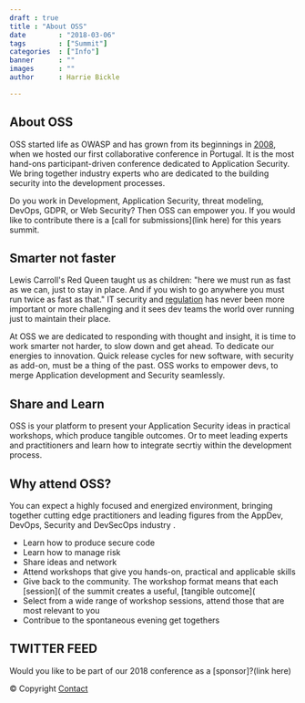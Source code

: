 ```yaml
---
draft : true
title : "About OSS"
date        : "2018-03-06"
tags        : ["Summit"]
categories  : ["Info"]
banner      : ""
images      : ""
author      : Harrie Bickle

---
```


## About OSS

OSS started life as OWASP and has grown from its beginnings in [2008](https://www.owasp.org/index.php/OWASP_EU_Summit_2008), when we hosted our first collaborative conference in Portugal. It is the most hand-ons participant-driven conference dedicated to Application Security. We bring together industry experts who are dedicated to the building security into the development processes. 

Do you work in Development, Application Security, threat modeling, DevOps, GDPR, or Web Security? Then OSS can empower you. If you would like to contribute there is a [call for submissions](link here) for this years summit.


## Smarter not faster
Lewis Carroll's Red Queen taught us as children: "here we must run as fast as we can, just to stay in place. And if you wish to go anywhere you must run twice as fast as that." IT security and [regulation]( <!--GDPR link??---> ) has never been more important or more challenging and it sees dev teams the world over running just to maintain their place. 

At OSS we are dedicated to responding with thought and insight, it is time to work smarter not harder, to slow down and get ahead. To dedicate our energies to innovation. Quick release cycles for new software, with security as add-on, must be a thing of the past. OSS works to empower devs, <!-- focus term here AppSec?---> to merge Application development and Security seamlessly. 


## Share and Learn
OSS is your platform to present your Application Security ideas in practical workshops, which produce tangible outcomes. Or to meet  leading experts and practitioners and learn how to integrate secrtiy within the development process.

## Why attend OSS?
You can expect a highly focused and energized environment, bringing together cutting edge practitioners and leading figures from the AppDev, DevOps, Security and DevSecOps industry <!-- key terms? --->.

- Learn how to produce secure code
- Learn how to manage risk
- Share ideas and network
- Attend workshops that give you hands-on, practical and applicable skills
- Give back to the community. The workshop format means that each [session]( <!-- link to sessions ---> of the summit creates a useful, [tangible outcome]( <!-- link to description of outcomes possible --->
- Select from a wide range of workshop sessions, attend those that are most relevant to you
- Contribue to the spontaneous evening get togethers


## TWITTER FEED <!-- ??? --->

Would you like to be part of our 2018 conference as a [sponsor]?(link here)

© Copyright 
[Contact](mailto:      )
